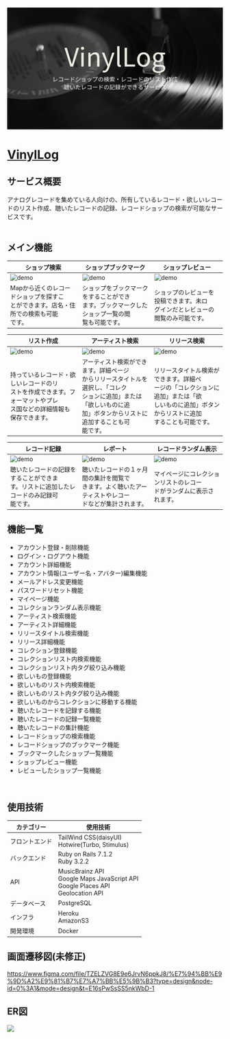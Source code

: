 ![vinyllog](./app/assets/images/vinyllog.png)
# [VinylLog](https://vinyllog.jp/)

## サービス概要
アナログレコードを集めている人向けの、所有しているレコード・欲しいレコードのリスト作成、聴いたレコードの記録、レコードショップの検索が可能なサービスです。  
<br>

## メイン機能

| ショップ検索 | ショップブックマーク | ショップレビュー |
|------------|------------|------------|
| ![demo](https://raw.github.com/wiki/1129-2mc/findvinyl/images/Gif/shop_search.gif) | ![demo](https://raw.github.com/wiki/1129-2mc/findvinyl/images/Gif/bookmark.gif) | ![demo](https://raw.github.com/wiki/1129-2mc/findvinyl/images/Gif/review.gif) |
| Mapから近くのレコードショップを探すこ<br>とができます。店名・住所での検索も可能<br>です。 | ショップをブックマークをすることができ<br>ます。ブックマークしたショップ一覧の閲<br>覧も可能です。 | ショップのレビューを投稿できます。未ロ<br>グインだとレビューの閲覧のみ可能です。 |

| リスト作成 | アーティスト検索 | リリース検索 |
|------------|------------|------------|
| ![demo](https://raw.github.com/wiki/1129-2mc/findvinyl/images/Gif/item_create.gif) | ![demo](https://raw.github.com/wiki/1129-2mc/findvinyl/images/Gif/artist_search.gif) | ![demo](https://raw.github.com/wiki/1129-2mc/findvinyl/images/Gif/release_search.gif) |
| 持っているレコード・欲しいレコードのリ<br>ストを作成できます。フォーマットやプレ<br>ス国などの詳細情報も保存できます。 | アーティスト検索ができます。詳細ページ<br>からリリースタイトルを選択し、「コレク<br>ションに追加」または「欲しいものに追<br>加」ボタンからリストに追加することも可<br>能です。 | リリースタイトル検索ができます。詳細ペ<br>ージの「コレクションに追加」または「欲<br>しいものに追加」ボタンからリストに追加<br>することも可能です。 |

| レコード記録 | レポート | レコードランダム表示 |
|------------|------------|------------|
| ![demo](https://raw.github.com/wiki/1129-2mc/findvinyl/images/Gif/record.gif) | ![demo](https://raw.github.com/wiki/1129-2mc/findvinyl/images/Gif/report.gif) | ![demo](https://raw.github.com/wiki/1129-2mc/findvinyl/images/Gif/mypage.gif) |
| 聴いたレコードの記録をすることができま<br>す。リストに追加したレコードのみ記録可<br>能です。 | 聴いたレコードの１ヶ月間の集計を閲覧で<br>きます。よく聴いたアーティストやレコー<br>ドなどが集計されます。 | マイページにコレクションリストのレコー<br>ドがランダムに表示されます。 |

## 機能一覧
- アカウント登録・削除機能
- ログイン・ログアウト機能
- アカウント詳細機能
- アカウント情報(ユーザー名・アバター)編集機能
- メールアドレス変更機能
- パスワードリセット機能
- マイページ機能
- コレクションランダム表示機能
- アーティスト検索機能
- アーティスト詳細機能
- リリースタイトル検索機能
- リリース詳細機能
- コレクション登録機能
- コレクションリスト内検索機能
- コレクションリスト内タグ絞り込み機能
- 欲しいもの登録機能
- 欲しいものリスト内検索機能
- 欲しいものリスト内タグ絞り込み機能
- 欲しいものからコレクションに移動する機能
- 聴いたレコードを記録する機能
- 聴いたレコードの記録一覧機能
- 聴いたレコードの集計機能
- レコードショップの検索機能
- レコードショップのブックマーク機能
- ブックマークしたショップ一覧機能
- ショップレビュー機能
- レビューしたショップ一覧機能
<br>

## 使用技術

| カテゴリー | 使用技術 |
|------------|------------|
| フロントエンド | TailWind CSS(daisyUI)<br>Hotwire(Turbo, Stimulus) |
| バックエンド | Ruby on Rails 7.1.2<br>Ruby 3.2.2 |
| API | MusicBrainz API<br>Google Maps JavaScript API<br>Google Places API<br>Geolocation API |
| データベース | PostgreSQL |
| インフラ | Heroku<br>AmazonS3 |
| 開発環境 | Docker |

## 画面遷移図(未修正)
https://www.figma.com/file/TZELZVG8E9e6JrvN6ppkJ8/%E7%94%BB%E9%9D%A2%E9%81%B7%E7%A7%BB%E5%9B%B3?type=design&node-id=0%3A1&mode=design&t=E16sPwSsSS5nkWbD-1

## ER図

[![](https://mermaid.ink/img/pako:eNrFWE1P4zAQ_StWzlTac28rAdIKxO5q6a2S5cZDapHEkT2hVG3_-zpx0iZxPlw2sOUAtZ_HM8_zPGMOQSg5BMsA1K1gkWLJOiXmk2tQmhyPi4U8EIGQaLIk68D8uNMKQqn4KOBNwG4EoLcyoxspXxOmXvtwB_ul-GxEJFIkgpNfD5dRjUqkEUlZAmbx089n8rR6fKyNNBCQMBE3IDdk9fTj9-quBxqqfYbAaca03pkIHYBmMV4GjVcQgSJKxoUPt3f331ePz-TbDRlxh70xZMoZVqABzxtTlK-QGpuuq5whoDBB962g8J4JM0EZTq8oiaEaUmzB66hYGILWNJS5AaCkndUZi8A9DdhZsy61Mn0RKmEoZOoTXQvv-HiBKWDFifVO5hlvTZ7Wqf3Dpncj1ymyqJ2FLsTyIZWAEaRVBnX1Y0dOcrE4HgkKjGFknikUGmmR2yOoTJ3PZ8CpCmhYVOKdpnmyKaQ1iDOcc1EQPoJREAPTQF9kcTh9wEnlVqOFzqmZun8Y0G-FK8nyATZY84E36dvbBQ6mxdwA5szawHybsS4I4b2iIpUIH71barRGhrmexvfoZ4CsHjH1IM_KqjL7g7d392o-m20JYm7jXR3Nbb8jP2_zJd5ng4ZufY2bus-9nO_q_R_rcsOubSGm7s0aN9utUgrOMIampnyBIFqB-QZRL5q-xMrKNIb7tMCKDm6032sBRvo9i5uv38ukuQVjWnS5bvPFeSF2d81WplAp1JmUGaTmN93KXLlLd7ChWqC7VxmySFptEofQjMQkNn0N5nwokjNMptEYrvY-ZmFZ8r44BepTn7viW-Y8Nfw_8r6RyV8ae_dWtvI6HkgCXOTOzVlhTsdmU2n4MMViADoZTZ6bgWgw1aZF2u7VrDPT8XZ8r6JuG3G75c6quUqXNXulF5_NbT9Vvh3TVafiLpg8vzo_q1S0X3vfEDXSv1Ta_sTD2dauzT684-bsvU75uBx9bZYDc_edl618yZzsJuonGYs8NNt4L_u8o5vjn0LFVRtcyUhtez_GCyHBTZCASS7Bg2VQ-rAOcAsJrIOCCm5KSoE_GRzLUf7Zp2GwRJXDTaBkHm2D5QuLtflma1X1D7xq9PQXyIkTZw?type=png)](https://mermaid-js.github.io/mermaid-live-editor/edit#pako:eNrFWE1P4zAQ_StWzlTac28rAdIKxO5q6a2S5cZDapHEkT2hVG3_-zpx0iZxPlw2sOUAtZ_HM8_zPGMOQSg5BMsA1K1gkWLJOiXmk2tQmhyPi4U8EIGQaLIk68D8uNMKQqn4KOBNwG4EoLcyoxspXxOmXvtwB_ul-GxEJFIkgpNfD5dRjUqkEUlZAmbx089n8rR6fKyNNBCQMBE3IDdk9fTj9-quBxqqfYbAaca03pkIHYBmMV4GjVcQgSJKxoUPt3f331ePz-TbDRlxh70xZMoZVqABzxtTlK-QGpuuq5whoDBB962g8J4JM0EZTq8oiaEaUmzB66hYGILWNJS5AaCkndUZi8A9DdhZsy61Mn0RKmEoZOoTXQvv-HiBKWDFifVO5hlvTZ7Wqf3Dpncj1ymyqJ2FLsTyIZWAEaRVBnX1Y0dOcrE4HgkKjGFknikUGmmR2yOoTJ3PZ8CpCmhYVOKdpnmyKaQ1iDOcc1EQPoJREAPTQF9kcTh9wEnlVqOFzqmZun8Y0G-FK8nyATZY84E36dvbBQ6mxdwA5szawHybsS4I4b2iIpUIH71barRGhrmexvfoZ4CsHjH1IM_KqjL7g7d392o-m20JYm7jXR3Nbb8jP2_zJd5ng4ZufY2bus-9nO_q_R_rcsOubSGm7s0aN9utUgrOMIampnyBIFqB-QZRL5q-xMrKNIb7tMCKDm6032sBRvo9i5uv38ukuQVjWnS5bvPFeSF2d81WplAp1JmUGaTmN93KXLlLd7ChWqC7VxmySFptEofQjMQkNn0N5nwokjNMptEYrvY-ZmFZ8r44BepTn7viW-Y8Nfw_8r6RyV8ae_dWtvI6HkgCXOTOzVlhTsdmU2n4MMViADoZTZ6bgWgw1aZF2u7VrDPT8XZ8r6JuG3G75c6quUqXNXulF5_NbT9Vvh3TVafiLpg8vzo_q1S0X3vfEDXSv1Ta_sTD2dauzT684-bsvU75uBx9bZYDc_edl618yZzsJuonGYs8NNt4L_u8o5vjn0LFVRtcyUhtez_GCyHBTZCASS7Bg2VQ-rAOcAsJrIOCCm5KSoE_GRzLUf7Zp2GwRJXDTaBkHm2D5QuLtflma1X1D7xq9PQXyIkTZw)
